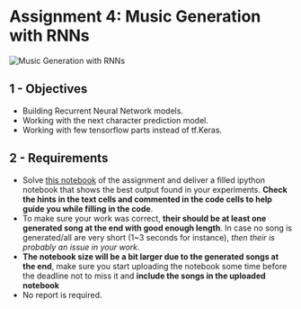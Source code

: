 # Assignment 4: Music Generation with RNNs

![Music Generation with RNNs](music_generation.jpg)

## 1 - Objectives

* Building Recurrent Neural Network models.
* Working with the next character prediction model.
* Working with few tensorflow parts instead of tf.Keras.

## 2 - Requirements

* Solve [this notebook](lab4.ipynb) of the assignment and deliver a filled ipython notebook that shows the best output found in your experiments. **Check the hints in the text cells and commented in the code cells to help guide you while filling in the code**.
* To make sure your work was correct, **their should be at least one generated song at the end with good enough length**. In case no song is generated/all are very short (1~3 seconds for instance), _then their is probably an issue in your work_.
* **The notebook size will be a bit larger due to the generated songs at the end**, make sure you start uploading the notebook some time before the deadline not to miss it and **include the songs in the uploaded notebook**
* No report is required.
